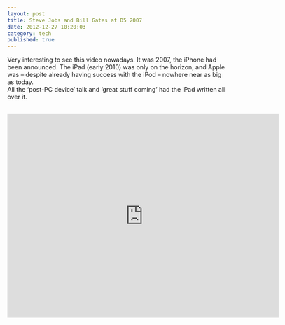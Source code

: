 ```yaml
---
layout: post
title: Steve Jobs and Bill Gates at D5 2007
date: 2012-12-27 10:20:03
category: tech
published: true
---
```


Very interesting to see this video nowadays. It was 2007, the iPhone had been announced. The iPad (early 2010) was only on the horizon, and Apple was – despite already having success with the iPod – nowhere near as big as today.  
All the ‘post-PC device’ talk and ‘great stuff coming’ had the iPad written all over it.<br><br>
<iframe width="620" height="465" src="https://www.youtube-nocookie.com/embed/ZWaX1g_2SSQ?rel=0" frameborder="0" allowfullscreen></iframe>